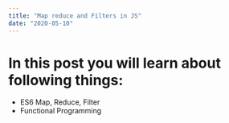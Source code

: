 ```yaml
---
title: "Map reduce and Filters in JS"
date: "2020-05-10"
---
```


# In this post you will learn about following things:

- ES6 Map, Reduce, Filter
- Functional Programming
